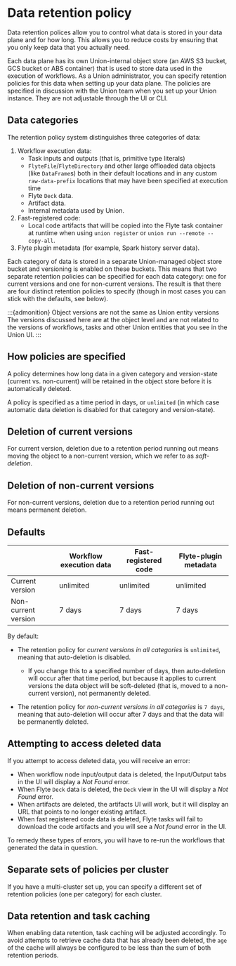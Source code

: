 # Data retention policy

Data retention polices allow you to control what data is stored in your data plane and for how long.
This allows you to reduce costs by ensuring that you only keep data that you actually need.

Each data plane has its own Union-internal object store (an AWS S3 bucket, GCS bucket or ABS container) that is used to store data used in the execution of workflows.
As a Union administrator, you can specify retention policies for this data when setting up your data plane.
The policies are specified in discussion with the Union team when you set up your Union instance.
They are not adjustable through the UI or CLI.

## Data categories

The retention policy system distinguishes three categories of data:

1. Workflow execution data:
    * Task inputs and outputs (that is, primitive type literals)
    * `FlyteFile`/`FlyteDirectory` and other large offloaded data objects (like `DataFrame`s) both in their default locations and in any custom `raw-data-prefix` locations that may have been specified at execution time
    * Flyte `Deck` data.
    * Artifact data.
    * Internal metadata used by Union.
2. Fast-registered code:
    * Local code artifacts that will be copied into the Flyte task container at runtime when using `union register` or `union run --remote --copy-all`.
3. Flyte plugin metadata (for example, Spark history server data).

Each category of data is stored in a separate Union-managed object store bucket and versioning is enabled on these buckets.
This means that two separate retention policies can be specified for each data category: one for current versions and one for non-current versions.
The result is that there are four distinct retention policies to specify (though in most cases you can stick with the defaults, see below).

:::{admonition} Object versions are not the same as Union entity versions
The versions discussed here are at the object level and are not related to the versions of workflows, tasks and other Union entities that you see in the Union UI.
:::

## How policies are specified

A policy determines how long data in a given category and version-state (current vs. non-current) will be retained in the object store before it is automatically deleted.

A policy is specified as a time period in days, or `unlimited` (in which case automatic data deletion is disabled for that category and version-state).

## Deletion of current versions

For current version, deletion due to a retention period running out means moving the object to a non-current version, which we refer to as *soft-deletion*.

## Deletion of non-current versions

For non-current versions, deletion due to a retention period running out means permanent deletion.

## Defaults

|                     | Workflow execution data | Fast-registered code | Flyte-plugin metadata |
|---------------------|-------------------------|----------------------|-----------------------|
| Current version     | unlimited               | unlimited            | unlimited             |
| Non-current version | 7 days                  | 7 days               | 7 days                |


By default:

* The retention policy for *current versions in all categories* is `unlimited`, meaning that auto-deletion is disabled.
    * If you change this to a specified number of days, then auto-deletion will occur after that time period, but because it applies to current versions the data object will be soft-deleted (that is, moved to a non-current version), not permanently deleted.

* The retention policy for *non-current versions in all categories* is `7 days`, meaning that auto-deletion will occur after 7 days and that the data will be permanently deleted.

## Attempting to access deleted data

If you attempt to access deleted data, you will receive an error:

* When workflow node input/output data is deleted, the Input/Output tabs in the UI will display a *Not Found* error.
* When Flyte `Deck` data is deleted, the `Deck` view in the UI will display a *Not Found* error.
* When artifacts are deleted, the artifacts UI will work, but it will display an URL that points to no longer existing artifact.
* When fast registered code data is deleted, Flyte tasks will fail to download the code artifacts and you will see a *Not found* error in the UI.

To remedy these types of errors, you will have to re-run the workflows that generated the data in question.

## Separate sets of policies per cluster

If you have a multi-cluster set up, you can specify a different set of retention policies (one per category) for each cluster.

## Data retention and task caching

When enabling data retention, task caching will be adjusted accordingly. To avoid attempts to retrieve cache data that has already been deleted, the `age` of the cache will always be configured to be less than the sum of both retention periods.
